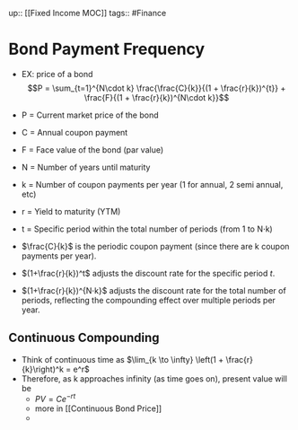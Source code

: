 up:: [[Fixed Income MOC]]
tags:: #Finance 
# Bond Payment Frequency
- EX: price of a bond
$$P = \sum_{t=1}^{N\cdot k} \frac{\frac{C}{k}}{(1 + \frac{r}{k})^{t}} + \frac{F}{(1 + \frac{r}{k})^{N\cdot k}}$$
- P = Current market price of the bond
- C = Annual coupon payment
- F = Face value of the bond (par value)
- N = Number of years until maturity
- k = Number of coupon payments per year (1 for annual, 2 semi annual, etc)
- r = Yield to maturity (YTM)
- t = Specific period within the total number of periods (from 1 to N⋅k)

- $\frac{C}{k}$​ is the periodic coupon payment (since there are k coupon payments per year).
- $(1+\frac{r}{k}​)^t$ adjusts the discount rate for the specific period $t$.
- $(1+\frac{r}{k}​​)^{N⋅k}$ adjusts the discount rate for the total number of periods, reflecting the compounding effect over multiple periods per year.
## Continuous Compounding
- Think of continuous time as  $\lim_{k \to \infty} \left(1 + \frac{r}{k}\right)^k = e^r$
- Therefore, as k approaches infinity (as time goes on), present value will be 
	- $PV = Ce^{-rt}$
	- more in [[Continuous Bond Price]]
	- 
